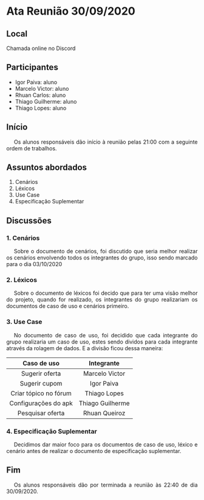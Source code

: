 # Ata Reunião 30/09/2020

## Local
Chamada online no Discord

## Participantes

- Igor Paiva: aluno
- Marcelo Victor: aluno
- Rhuan Carlos: aluno
- Thiago Guilherme: aluno
- Thiago Lopes: aluno

## Início

<p style="text-indent: 20px; text-align: justify">
Os alunos responsáveis dão início à reunião pelas 21:00 com a seguinte ordem de trabalhos.
</p>

## Assuntos abordados

1. Cenários
2. Léxicos
3. Use Case
4. Especificação Suplementar

## Discussões

### 1. Cenários

<p style="text-indent: 20px; text-align: justify">
Sobre o documento de cenários, foi discutido que seria melhor realizar os cenários envolvendo todos os integrantes do grupo, isso sendo marcado para o dia 03/10/2020
</p>


### 2. Léxicos

<p style="text-indent: 20px; text-align: justify">
Sobre o documento de léxicos foi decido que para ter uma visão melhor do projeto, quando for realizado, os integrantes do grupo realizariam os documentos de caso de uso e cenários primeiro.
</p>


### 3. Use Case

<p style="text-indent: 20px; text-align: justify">
No documento de caso de uso, foi decidido que cada integrante do grupo realizaria um caso de uso, estes sendo dividos para cada integrante através da rolagem de dados. E a divisão ficou dessa maneira:
</p>

| Caso de uso | Integrante |
|:--:|:--:|
| Sugerir oferta | Marcelo Victor |
| Sugerir cupom | Igor Paiva |
| Criar tópico no fórum | Thiago Lopes |
| Configurações do apk | Thiago Guilherme |
| Pesquisar oferta | Rhuan Queiroz |

### 4. Especificação Suplementar

<p style="text-indent: 20px; text-align: justify">
Decidimos dar maior foco para os documentos de caso de uso, léxico e cenário antes de realizar o documento de especificação suplementar.
</p>

## Fim

<p style="text-indent: 20px; text-align: justify">
Os alunos responsáveis dão por terminada a reunião às 22:40 de dia 30/09/2020.
</p>
